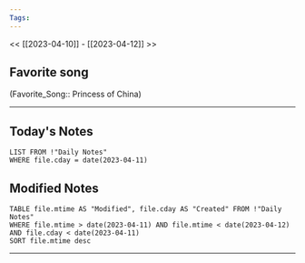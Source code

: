 ```yaml
---
Tags:
---
```

<< [[2023-04-10]] - [[2023-04-12]] >>
## Favorite song
(Favorite_Song:: Princess of China)

___
## Today's Notes
```dataview
LIST FROM !"Daily Notes"
WHERE file.cday = date(2023-04-11)
```
## Modified Notes
```dataview
TABLE file.mtime AS "Modified", file.cday AS "Created" FROM !"Daily Notes" 
WHERE file.mtime > date(2023-04-11) AND file.mtime < date(2023-04-12) AND file.cday < date(2023-04-11)
SORT file.mtime desc
```
___
